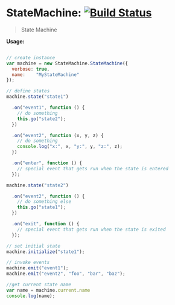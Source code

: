 # StateMachine: [![Build Status](https://travis-ci.org/icholy/StateMachine.png?branch=master)](https://travis-ci.org/icholy/SSM)

> State Machine

**Usage:**

``` js

// create instance
var machine = new StateMachine.StateMachine({
  verbose: true,
  name:    "MyStateMachine"
});

// define states
machine.state("state1")

  .on("event1", function () {
    // do something
    this.go("state2");
  })

  .on("event2", function (x, y, z) {
    // do something
    console.log("x:", x, "y:", y, "z:", z);
  })

  .on("enter", function () {
    // special event that gets run when the state is entered
  });

machine.state("state2")

  .on("event2", function () {
    // do something else
    this.go("state1");
  })

  .on("exit", function () {
    // special event that gets run when the state is exited
  });

// set initial state
machine.initialize("state1");

// invoke events
machine.emit("event1");
machine.emit("event2", "foo", "bar", "baz");

//get current state name
var name = machine.current.name
console.log(name);
```

